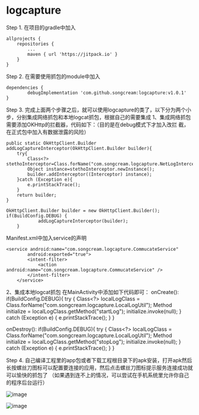 # logcapture
Step 1. 在项目的gradle中加入

	allprojects {
		repositories {
			...
			maven { url 'https://jitpack.io' }
		}
	}
Step 2. 在需要使用抓包的module中加入

	dependencies {
	        debugImplementation 'com.github.songcream:logcapture:v1.0.1'
	}
  
Step 3. 完成上面两个步骤之后，就可以使用logcapture的类了，以下分为两个小步，分别集成网络抓包和本地logcat抓包，根据自己的需要集成
 1、集成网络抓包
 需要添加OKHttp的拦截器，代码如下：（目的是在debug模式下才加入改拦	截，在正式包中加入有数据泄露的风险）
 
 	public static OkHttpClient.Builder addLogCaptureInterceptor(OkHttpClient.Builder builder){
		try{
		    Class<?> stethoInterceptor=Class.forName("com.songcream.logcapture.NetLogIntercepter");
		    Object instance=stethoInterceptor.newInstance();
		    builder.addInterceptor((Interceptor) instance);
		}catch (Exception e){
		    e.printStackTrace();
		}
		return builder;
   	}
	
	OkHttpClient.Builder builder = new OkHttpClient.Builder();
	if(BuildConfig.DEBUG) {
                addLogCaptureInterceptor(builder);
        }
	
  Manifest.xml中加入service的声明

	<service android:name="com.songcream.logcapture.CommucateService"
            android:exported="true">
            <intent-filter>
                <action android:name="com.songcream.logcapture.CommucateService" />
            </intent-filter>
        </service>
	
2、集成本地logcat抓包
  在MainActivity中添加如下代码即可：
  onCreate():
  	if(BuildConfig.DEBUG){
	    try {
		Class<?> localLogClass = Class.forName("com.songcream.logcapture.LocalLogUtil");
		Method initialize = localLogClass.getMethod("startLog");
		initialize.invoke(null);
	    } catch (Exception e) {
		e.printStackTrace();
	    }
        }
	
  onDestroy():
  	if(BuildConfig.DEBUG){
            try {
                Class<?> localLogClass = Class.forName("com.songcream.logcapture.LocalLogUtil");
                Method initialize = localLogClass.getMethod("stopLog");
                initialize.invoke(null);
            } catch (Exception e) {
                e.printStackTrace();
            }
        }

Step 4. 自己编译工程里的app包或者下载工程根目录下的apk安装，打开apk然后长按螺丝刀图标可以配置要连接的应用，然后点击螺丝刀图标提示服务连接成功就可以愉快的抓包了
（如果遇到连不上的情况，可以尝试在手机系统里允许你自己的程序后台运行）

 ![image](https://github.com/songcream/logcapture/blob/master/pic.jpg)
 
 ![image](https://github.com/songcream/logcapture/blob/master/pic1.jpg)
